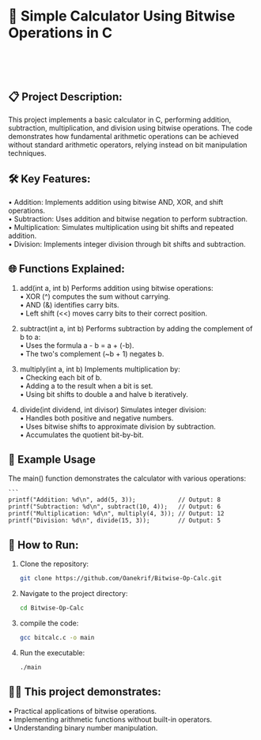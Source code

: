 # 🧮 Simple Calculator Using Bitwise Operations in C</br></br></br>



## 📋 Project Description:
This project implements a basic calculator in C, performing addition, subtraction, multiplication, and division using bitwise operations. The code demonstrates how fundamental arithmetic operations can be achieved without standard arithmetic operators, relying instead on bit manipulation techniques.</br>

## 🛠️ Key Features:
• Addition: Implements addition using bitwise AND, XOR, and shift operations.</br>
• Subtraction: Uses addition and bitwise negation to perform subtraction.</br>
• Multiplication: Simulates multiplication using bit shifts and repeated addition.</br>
• Division: Implements integer division through bit shifts and subtraction.</br>

## 🌐 Functions Explained:
1. add(int a, int b)
Performs addition using bitwise operations:</br>
• XOR (^) computes the sum without carrying.</br>
• AND (&) identifies carry bits.</br>
• Left shift (<<) moves carry bits to their correct position.</br>

2. subtract(int a, int b)
Performs subtraction by adding the complement of b to a:</br>
• Uses the formula a - b = a + (-b).</br>
• The two's complement (~b + 1) negates b.</br>

4. multiply(int a, int b)
Implements multiplication by:</br>
• Checking each bit of b.</br>
• Adding a to the result when a bit is set.</br>
• Using bit shifts to double a and halve b iteratively.</br>

4. divide(int dividend, int divisor)
Simulates integer division:</br>
• Handles both positive and negative numbers.</br>
• Uses bitwise shifts to approximate division by subtraction.</br>
• Accumulates the quotient bit-by-bit.</br>

## 🎯 Example Usage
The main() function demonstrates the calculator with various operations:

    ```
    printf("Addition: %d\n", add(5, 3));            // Output: 8 
    printf("Subtraction: %d\n", subtract(10, 4));   // Output: 6 
    printf("Multiplication: %d\n", multiply(4, 3)); // Output: 12 
    printf("Division: %d\n", divide(15, 3));        // Output: 5 

## 🚀 How to Run:
1. Clone the repository:
    ```bash
   git clone https://github.com/Oanekrif/Bitwise-Op-Calc.git
3. Navigate to the project directory:
    ```bash
   cd Bitwise-Op-Calc
4. compile the code:
    ```bash
   gcc bitcalc.c -o main
5. Run the executable:
    ```bash
   ./main

## 🧑‍💻 This project demonstrates:

• Practical applications of bitwise operations.</br>
• Implementing arithmetic functions without built-in operators.</br>
• Understanding binary number manipulation.</br>
